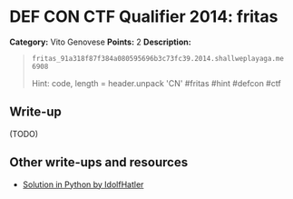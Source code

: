 # DEF CON CTF Qualifier 2014: fritas

**Category:** Vito Genovese
**Points:** 2
**Description:**

> `fritas_91a318f87f384a080595696b3c73fc39.2014.shallweplayaga.me 6908`
>
> Hint: code, length = header.unpack 'CN' #fritas #hint #defcon #ctf

## Write-up

(TODO)

## Other write-ups and resources

* [Solution in Python by IdolfHatler](https://gist.github.com/Idolf/d952bf797a4d71cddbba)
